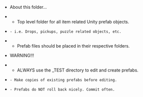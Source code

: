 * About this folder...
*   - Top level folder for all item related Unity prefab objects.
*     - i.e. Drops, pickups, puzzle related objects, etc.
*   - Prefab files should be placed in their respective folders.

* WARNING!!!
*   - ALWAYS use the _TEST directory to edit and create prefabs. 
*     - Make copies of existing prefabs before editing.
*     - Prefabs do NOT roll back nicely. Commit often.